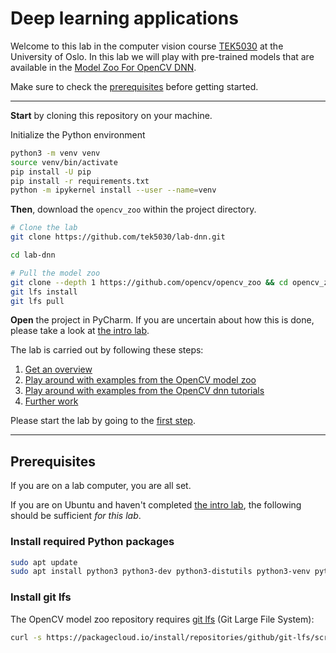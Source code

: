 # Deep learning applications
Welcome to this lab in the computer vision course [TEK5030] at the University of Oslo.
In this lab we will play with pre-trained models that are available in the [Model Zoo For OpenCV DNN][model zoo].

Make sure to check the [prerequisites](#install-git-lfs) before getting started. 

[TEK5030]: https://www.uio.no/studier/emner/matnat/its/TEK5030/
[the intro lab]: https://github.com/tek5030/lab-intro/tree/master/py
[model zoo]: https://github.com/opencv/opencv_zoo

---

**Start** by cloning this repository on your machine.

Initialize the Python environment

```bash
python3 -m venv venv
source venv/bin/activate
pip install -U pip
pip install -r requirements.txt
python -m ipykernel install --user --name=venv
```

**Then**, download the `opencv_zoo` within the project directory.

```bash
# Clone the lab
git clone https://github.com/tek5030/lab-dnn.git

cd lab-dnn

# Pull the model zoo
git clone --depth 1 https://github.com/opencv/opencv_zoo && cd opencv_zoo
git lfs install
git lfs pull
```

**Open** the project in PyCharm.
If you are uncertain about how this is done, please take a look at [the intro lab].

The lab is carried out by following these steps:

1. [Get an overview][first step]
2. [Play around with examples from the OpenCV model zoo][second step]
3. [Play around with examples from the OpenCV dnn tutorials][third step]
4. [Further work][last step]

Please start the lab by going to the [first step].

[first step]: lab-guide/1-get-an-overview.md
[second step]: lab-guide/2-model-zoo.md
[third step]: lab-guide/3-opencv-tutorials.ipynb
[last step]: lab-guide/4-further-work.md

---

## Prerequisites
If you are on a lab computer, you are all set.

If you are on Ubuntu and haven't completed [the intro lab], the following should be sufficient _for this lab_.

### Install required Python packages
```bash
sudo apt update
sudo apt install python3 python3-dev python3-distutils python3-venv python-is-python3
```

### Install git lfs

The OpenCV model zoo repository requires [git lfs](https://git-lfs.com/) (Git Large File System):

```bash
curl -s https://packagecloud.io/install/repositories/github/git-lfs/script.deb.sh | sudo bash
```
